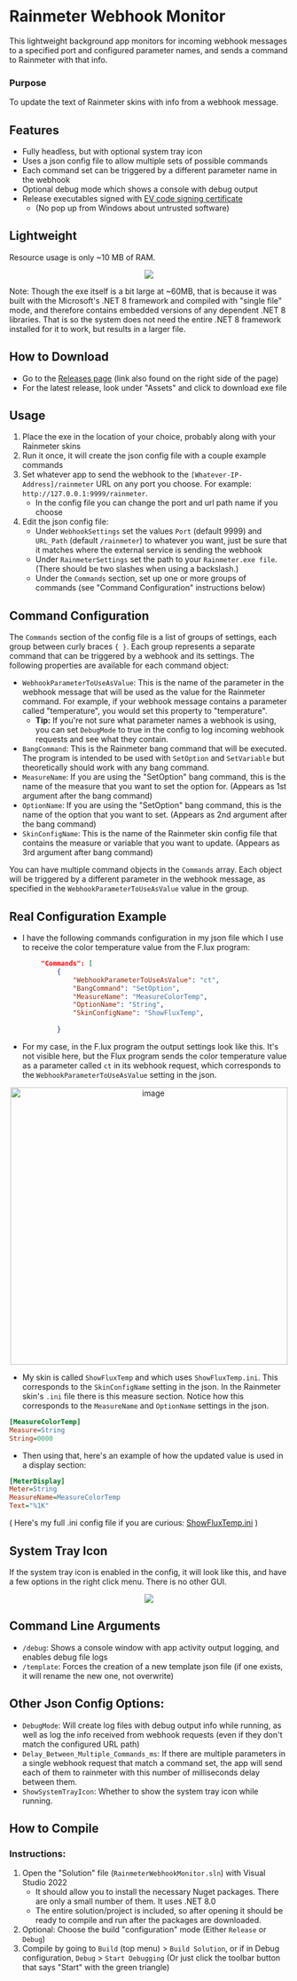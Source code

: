 # Rainmeter Webhook Monitor

This lightweight background app monitors for incoming webhook messages to a specified port and configured parameter names, and sends a command to Rainmeter with that info.

### Purpose

To update the text of Rainmeter skins with info from a webhook message.

## Features

- Fully headless, but with optional system tray icon
- Uses a json config file to allow multiple sets of possible commands
- Each command set can be triggered by a different parameter name in the webhook
- Optional debug mode which shows a console with debug output
- Release executables signed with [EV code signing certificate](https://en.wikipedia.org/wiki/Extended_Validation_Certificate)
   - (No pop up from Windows about untrusted software)

## Lightweight

Resource usage is only ~10 MB of RAM.

<p align="center">
<img src="https://github.com/user-attachments/assets/0380155e-9815-4eef-9e8b-93f34b49cce3">
</p>

Note: Though the exe itself is a bit large at ~60MB, that is because it was built with the Microsoft's .NET 8 framework and compiled with "single file" mode, and therefore contains embedded versions of any dependent .NET 8 libraries. That is so the system does not need the entire .NET 8 framework installed for it to work, but results in a larger file.

## How to Download

- Go to the [Releases page](https://github.com/ThioJoe/Rainmeter-Webhook-Monitor/releases) (link also found on the right side of the page)
- For the latest release, look under "Assets" and click to download exe file

## Usage

1.  Place the exe in the location of your choice, probably along with your Rainmeter skins
2.  Run it once, it will create the json config file with a couple example commands
3.  Set whatever app to send the webhook to the `[Whatever-IP-Address]/rainmeter` URL on any port you choose. For example: `http://127.0.0.1:9999/rainmeter`.
    - In the config file  you can change the port and url path name if you choose
4.  Edit the json config file:
    - Under `WebhookSettings` set the values `Port` (default 9999) and `URL_Path` (default `/rainmeter`) to whatever you want, just be sure that it matches where the external service is sending the webhook
    - Under `RainmeterSettings` set the path to your `Rainmeter.exe file`. (There should be two slashes when using a backslash.)
    - Under the `Commands` section, set up one or more groups of commands (see "Command Configuration" instructions below)

## Command Configuration

The `Commands` section of the config file is a list of groups of settings, each group between curly braces `{ }`. Each group represents a separate command that can be triggered by a webhook and its settings. The following properties are available for each command object:

- `WebhookParameterToUseAsValue`: This is the name of the parameter in the webhook message that will be used as the value for the Rainmeter command. For example, if your webhook message contains a parameter called "temperature", you would set this property to "temperature".
   - **Tip:** If you're not sure what parameter names a webhook is using, you can set `DebugMode` to true in the config to log incoming webhook requests and see what they contain.
- `BangCommand`: This is the Rainmeter bang command that will be executed. The program is intended to be used with `SetOption` and `SetVariable` but theoretically should work with any bang command.
- `MeasureName`: If you are using the "SetOption" bang command, this is the name of the measure that you want to set the option for. (Appears as 1st argument after the bang command)
- `OptionName`: If you are using the "SetOption" bang command, this is the name of the option that you want to set. (Appears as 2nd argument after the bang command)
- `SkinConfigName`: This is the name of the Rainmeter skin config file that contains the measure or variable that you want to update. (Appears as 3rd argument after bang command)

You can have multiple command objects in the `Commands` array. Each object will be triggered by a different parameter in the webhook message, as specified in the `WebhookParameterToUseAsValue` value in the group.

## Real Configuration Example

- I have the following commands configuration in my json file which I use to receive the color temperature value from the F.lux program:

```json
        "Commands": [
            {
                "WebhookParameterToUseAsValue": "ct",
                "BangCommand": "SetOption",
                "MeasureName": "MeasureColorTemp",
                "OptionName": "String",
                "SkinConfigName": "ShowFluxTemp",
                
            }
```

- For my case, in the F.lux program the output settings look like this. It's not visible here, but the Flux program sends the color temperature value as a parameter called `ct` in its webhook request, which corresponds to the `WebhookParameterToUseAsValue` setting in the json.

<p align="center">
<img width="500" alt="image" src="https://github.com/user-attachments/assets/c2536af4-8826-4d83-beea-7c0f7620181e">
</p>


- My skin is called `ShowFluxTemp` and which uses `ShowFluxTemp.ini`. This corresponds to the `SkinConfigName` setting in the json. In the Rainmeter skin's `.ini` file there is this measure section. Notice how this corresponds to the `MeasureName` and `OptionName` settings in the json.
```ini
[MeasureColorTemp]
Measure=String
String=0000
```

- Then using that, here's an example of how the updated value is used in a display section:
```ini
[MeterDisplay]
Meter=String
MeasureName=MeasureColorTemp
Text="%1K"
```

( Here's my full .ini config file if you are curious: [ShowFluxTemp.ini](https://github.com/user-attachments/files/18065642/ShowFluxTemp.ini.txt) )

## System Tray Icon

If the system tray icon is enabled in the config, it will look like this, and have a few options in the right click menu. There is no other GUI.

<p align="center">
<img src="https://github.com/user-attachments/assets/c9826991-60ce-4321-bc91-189fa38cb8f5">
</p>

## Command Line Arguments

- `/debug`: Shows a console window with app activity output logging, and enables debug file logs
- `/template`: Forces the creation of a new template json file (if one exists, it will rename the new one, not overwrite)

## Other Json Config Options:
- `DebugMode`: Will create log files with debug output info while running, as well as log the info received from webhook requests (even if they don't match the configured URL path)
- `Delay_Between_Multiple_Commands_ms`: If there are multiple parameters in a single webhook request that match a command set, the app will send each of them to rainmeter with this number of milliseconds delay between them.
- `ShowSystemTrayIcon`: Whether to show the system tray icon while running.

## How to Compile

### Instructions:

1.  Open the "Solution" file (`RainmeterWebhookMonitor.sln`) with Visual Studio 2022
    - It should allow you to install the necessary Nuget packages. There are only a small number of them. It uses .NET 8.0
    - The entire solution/project is included, so after opening it should be ready to compile and run after the packages are downloaded.
3.  Optional: Choose the build "configuration" mode (Either `Release` or `Debug`)
4.  Compile by going to `Build` (top menu) \> `Build Solution`, or if in Debug configuration, `Debug` \> `Start Debugging` (Or just click the toolbar button that says "Start" with the green triangle)
